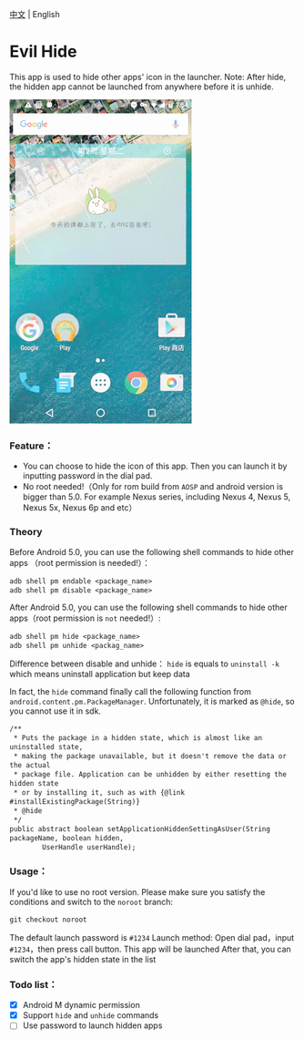 [中文][1] | English

# Evil Hide
This app is used to hide other apps' icon in the launcher.
Note: After hide, the hidden app cannot be launched from anywhere before it is unhide.

![1](./demo.gif)

### Feature：
- You can choose to hide the icon of this app. Then you can launch it by inputting password in the dial pad.
- No root needed!（Only for rom build from `AOSP` and android version is bigger than 5.0. For example Nexus series, including Nexus 4, Nexus 5, Nexus 5x, Nexus 6p and etc）

### Theory
Before Android 5.0, you can use the following shell commands to hide other apps （root permission is needed!）：
```
adb shell pm endable <package_name>
adb shell pm disable <package_name>
```
After Android 5.0, you can use the following shell commands to hide other apps（root permission is `not` needed!）:
```
adb shell pm hide <package_name>
adb shell pm unhide <packag_name>
```

Difference between disable and unhide：
`hide` is equals to `uninstall -k` which means uninstall application but keep data

In fact, the `hide` command finally call the following function from `android.content.pm.PackageManager`. Unfortunately, it is marked as `@hide`, so you cannot use it in sdk.
```
/**
 * Puts the package in a hidden state, which is almost like an uninstalled state,
 * making the package unavailable, but it doesn't remove the data or the actual
 * package file. Application can be unhidden by either resetting the hidden state
 * or by installing it, such as with {@link #installExistingPackage(String)}
 * @hide
 */
public abstract boolean setApplicationHiddenSettingAsUser(String packageName, boolean hidden,
        UserHandle userHandle);
```


### Usage：
If you'd like to use no root version. Please make sure you satisfy the conditions and switch to the `noroot` branch:
```
git checkout noroot
```

The default launch password is `#1234`
Launch method:
Open dial pad，input `#1234`，then press call button. This app will be launched
After that, you can switch the app's hidden state in the list

### Todo list：
- [x] Android M dynamic permission
- [x] Support `hide` and `unhide` commands
- [ ] Use password to launch hidden apps

[1]: https://github.com/blackbbc/Evil-Hide/blob/master/README.md
[2]: https://github.com/blackbbc/Evil-Hide/blob/master/README_en.md
